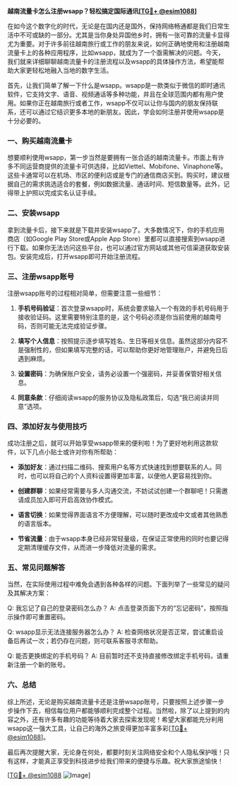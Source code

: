 **越南流量卡怎么注册wsapp？轻松搞定国际通讯[[TG💪+ @esim1088](https://t.me/s/esim1088)]**

在如今这个数字化的时代，无论是在国内还是国外，保持网络畅通都是我们日常生活中不可或缺的一部分。尤其是当你身处异国他乡时，拥有一张可靠的流量卡显得尤为重要。对于许多前往越南旅行或工作的朋友来说，如何正确地使用和注册越南流量卡上的各种应用程序，比如wsapp，就成为了一个亟需解决的问题。今天，我们就来详细聊聊越南流量卡的注册流程以及wsapp的具体操作方法，希望能帮助大家更轻松地融入当地的数字生活。

首先，让我们简单了解一下什么是wsapp。wsapp是一款类似于微信的即时通讯软件，它支持文字、语音、视频通话等多种功能，并且在全球范围内都有用户使用。如果你正在越南旅行或者工作，wsapp不仅可以让你与国内的朋友保持联系，还可以通过它结识更多本地的新朋友。因此，学会如何注册并使用wsapp是十分必要的。

### 一、购买越南流量卡

想要顺利使用wsapp，第一步当然是要拥有一张合适的越南流量卡。市面上有许多不同运营商提供的流量卡可供选择，比如Viettel、Mobifone、Vinaphone等。这些卡通常可以在机场、市区的便利店或是专门的通信商店买到。购买时，建议根据自己的需求挑选适合的套餐，例如数据流量、通话时间、短信数量等。此外，记得带上护照以完成实名认证手续。

### 二、安装wsapp

拿到流量卡后，接下来就是下载并安装wsapp了。大多数情况下，你的手机应用商店（如Google Play Store或Apple App Store）里都可以直接搜索到wsapp进行下载。如果你无法访问这些平台，也可以通过官方网站或其他可信渠道获取安装包。安装完成后，打开wsapp即可开始注册流程。

### 三、注册wsapp账号

注册wsapp账号的过程相对简单，但需要注意一些细节：

1. **手机号码验证**：首次登录wsapp时，系统会要求输入一个有效的手机号码用于接收验证码。这里需要特别注意的是，这个号码必须是你当前使用的越南号码，否则可能无法完成验证步骤。
   
2. **填写个人信息**：按照提示逐步填写姓名、生日等相关信息。虽然这部分内容不是强制性的，但如果填写完整的话，可以帮助你更好地管理账户，并避免日后遇到麻烦。

3. **设置密码**：为确保账户安全，请务必设置一个强密码，并妥善保管好相关信息。

4. **同意条款**：仔细阅读wsapp的服务协议及隐私政策后，勾选“我已阅读并同意”选项。

### 四、添加好友与使用技巧

成功注册之后，就可以开始享受wsapp带来的便利啦！为了更好地利用这款软件，以下几点小贴士或许对你有所帮助：

- **添加好友**：通过扫描二维码、搜索用户名等方式快速找到想要联系的人。同时，也可以将自己的个人资料设置得更加丰富，以便他人更容易找到你。
  
- **创建群聊**：如果经常需要与多人沟通交流，不妨试试创建一个群聊吧！只需邀请成员加入即可开启高效协作模式。

- **语言切换**：如果觉得界面语言不方便理解，可以随时更改成中文或者其他熟悉的语言版本。

- **节省流量**：由于wsapp本身已经非常轻量级，在保证正常使用的同时也要记得定期清理缓存文件，从而进一步降低对流量的需求。

### 五、常见问题解答

当然，在实际使用过程中难免会遇到各种各样的问题。下面列举了一些常见的疑问及其解决方案：

Q: 我忘记了自己的登录密码怎么办？
A: 点击登录页面下方的“忘记密码”，按照指示操作即可重置密码。

Q: wsapp显示无法连接服务器怎么办？
A: 检查网络状况是否正常，尝试重启设备后再试一次；若仍存在问题，则可联系客服寻求帮助。

Q: 能否更换绑定的手机号码？
A: 目前暂时还不支持直接修改绑定手机号码，请重新注册一个新的账号。

### 六、总结

综上所述，无论是购买越南流量卡还是注册wsapp账号，只要按照上述步骤一步步操作下去，相信每位用户都能够顺利完成整个过程。当然啦，除了以上提到的内容之外，还有许多有趣的功能等待着大家去探索发现呢！希望大家都能充分利用wsapp这一强大工具，让自己的海外之旅变得更加丰富多彩[[TG💪+ @esim1088](https://t.me/s/esim1088)]。

最后再次提醒大家，无论身在何处，都要时刻关注网络安全和个人隐私保护哦！只有这样，才能真正享受到科技进步给我们带来的便捷与乐趣。祝大家旅途愉快！

[[TG💪+ @esim1088](https://t.me/s/esim1088) ![Image](https://i.postimg.cc/4NQfJmqS/Snipaste-2025-05-13-00-14-12.png)]